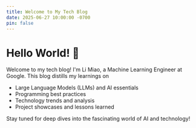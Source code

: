 ```yaml
---
title: Welcome to My Tech Blog
date: 2025-06-27 10:00:00 -0700
pin: false
---
```


# Hello World! 🚀

Welcome to my tech blog! I'm Li Miao, a Machine Learning Engineer at Google. This blog distills my learnings on

- Large Language Models (LLMs) and AI essentials
- Programming best practices
- Technology trends and analysis
- Project showcases and lessons learned

Stay tuned for deep dives into the fascinating world of AI and technology!